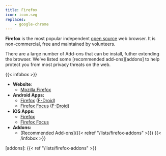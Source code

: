 ```yaml
---
title: Firefox
icon: icon.svg
replaces:
    - google-chrome
---
```


**Firefox** is the most popular independent [open source][floss] web browser. It is non-commercial, free and maintained by volunteers.

There are a large number of Add-ons that can be install, futher extending the browser. We've listed some [recommended add-ons][addons] to help protect you from most privacy threats on the web.

{{< infobox >}}
- **Website**:
    - [Mozilla Firefox](https://www.mozilla.org/firefox/)
- **Android Apps:**
    - [Firefox](https://play.google.com/store/apps/details?id=org.mozilla.firefox&noprocess) ([F-Droid](https://f-droid.org/en/packages/org.mozilla.fennec_fdroid/))
    - [Firefox Focus](https://play.google.com/store/apps/details?id=org.mozilla.focus&noprocess) ([F-Droid](https://f-droid.org/en/packages/org.mozilla.klar/))
- **iOS Apps:**
    - [Firefox](https://apps.apple.com/app/firefox-private-safe-browser/id989804926)
    - [Firefox Focus](https://apps.apple.com/app/firefox-focus-privacy-browser/id1055677337)
- **Addons:**
    - [Recommended Add-ons]({{< relref "/lists/firefox-addons" >}})
{{< /infobox >}}

[floss]: https://web.archive.org/web/20180904102804/https://switching.social/what-is-open-source-software/
[addons]: {{< ref "/lists/firefox-addons" >}}